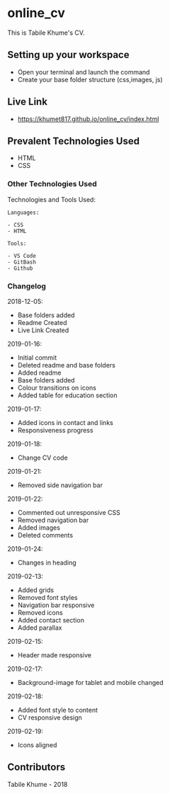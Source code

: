 # online_cv
This is Tabile Khume's CV.

## Setting up your workspace

- Open your terminal and launch the command 
- Create your base folder structure (css,images, js)

## Live Link
- https://khumet817.github.io/online_cv/index.html

## Prevalent Technologies Used

 - HTML
 - CSS
 

### Other Technologies Used

Technologies and Tools Used:

```
Languages:

- CSS
- HTML

```
```
Tools:

- VS Code
- GitBash
- Github

```

### Changelog

2018-12-05:
- Base folders added
- Readme Created
- Live Link Created

2019-01-16:
- Initial commit
- Deleted readme and base folders
- Added readme
- Base folders added
- Colour transitions on icons
- Added table for education section

2019-01-17:
- Added icons in contact and links
- Responsiveness progress

2019-01-18:
- Change CV code

2019-01-21:
- Removed side navigation bar

2019-01-22:
- Commented out unresponsive CSS
- Removed navigation bar
- Added images
- Deleted comments

2019-01-24:
- Changes in heading

2019-02-13:
- Added grids
- Removed font styles
- Navigation bar responsive
- Removed icons
- Added contact section
- Added parallax

2019-02-15:
- Header made responsive

2019-02-17:
- Background-image for tablet and mobile changed

2019-02-18:
- Added font style to content
- CV responsive design

2019-02-19:
- Icons aligned

## Contributors

Tabile Khume - 2018
